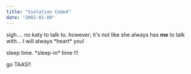 ```yaml
---
title: "Violation Code4"
date: "2002-01-08"
---
```


sigh.... no katy to talk to. however; it's not like she always has **me** to talk with... I will always \*heart\* you!

sleep time. \*sleep-in\* time !!!

go TAAS!!
